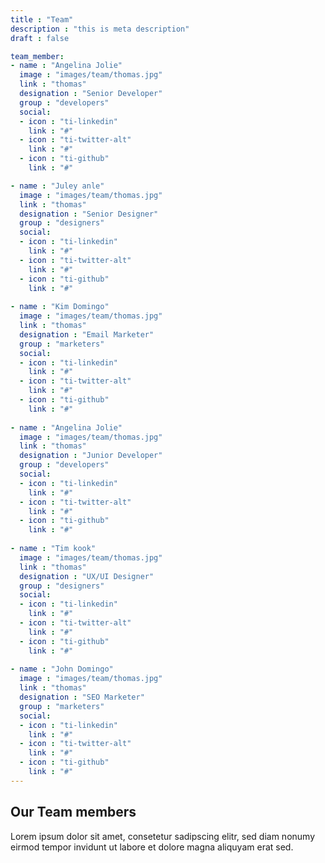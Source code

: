 ```yaml
---
title : "Team"
description : "this is meta description"
draft : false

team_member:
- name : "Angelina Jolie"
  image : "images/team/thomas.jpg"
  link : "thomas"
  designation : "Senior Developer"
  group : "developers"
  social:
  - icon : "ti-linkedin"
    link : "#"
  - icon : "ti-twitter-alt"
    link : "#"
  - icon : "ti-github"
    link : "#"

- name : "Juley anle"
  image : "images/team/thomas.jpg"
  link : "thomas"
  designation : "Senior Designer"
  group : "designers"
  social:
  - icon : "ti-linkedin"
    link : "#"
  - icon : "ti-twitter-alt"
    link : "#"
  - icon : "ti-github"
    link : "#"
    
- name : "Kim Domingo"
  image : "images/team/thomas.jpg"
  link : "thomas"
  designation : "Email Marketer"
  group : "marketers"
  social:
  - icon : "ti-linkedin"
    link : "#"
  - icon : "ti-twitter-alt"
    link : "#"
  - icon : "ti-github"
    link : "#"
    
- name : "Angelina Jolie"
  image : "images/team/thomas.jpg"
  link : "thomas"
  designation : "Junior Developer"
  group : "developers"
  social:
  - icon : "ti-linkedin"
    link : "#"
  - icon : "ti-twitter-alt"
    link : "#"
  - icon : "ti-github"
    link : "#"
    
- name : "Tim kook"
  image : "images/team/thomas.jpg"
  link : "thomas"
  designation : "UX/UI Designer"
  group : "designers"
  social:
  - icon : "ti-linkedin"
    link : "#"
  - icon : "ti-twitter-alt"
    link : "#"
  - icon : "ti-github"
    link : "#"
    
- name : "John Domingo"
  image : "images/team/thomas.jpg"
  link : "thomas"
  designation : "SEO Marketer"
  group : "marketers"
  social:
  - icon : "ti-linkedin"
    link : "#"
  - icon : "ti-twitter-alt"
    link : "#"
  - icon : "ti-github"
    link : "#"
---
```


## Our **Team members**
Lorem ipsum dolor sit amet, consetetur sadipscing elitr, sed diam nonumy eirmod tempor invidunt ut labore et dolore magna aliquyam erat sed.